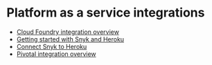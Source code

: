 # Platform as a service integrations

* [Cloud Foundry integration overview](cloud-foundry-integration-overview.md)
* [Getting started with Snyk and Heroku](getting-started-with-snyk-and-heroku.md)
* [Connect Snyk to Heroku](connect-snyk-to-heroku.md)
* [Pivotal integration overview](pivotal-integration-overview.md)

